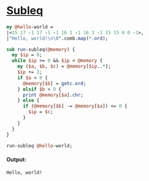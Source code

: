 [1]: https://rosettacode.org/wiki/Subleq

# [Subleq][1]



```perl
my @hello-world = 
|<15 17 -1 17 -1 -1 16 1 -1 16 3 -1 15 15 0 0 -1>,
|"Hello, world!\n\0".comb.map(*.ord);

sub run-subleq(@memory) {
  my $ip = 0;
  while $ip >= 0 && $ip < @memory {
    my ($a, $b, $c) = @memory[$ip..*];
    $ip += 3;
    if $a < 0 {
      @memory[$b] = getc.ord;
    } elsif $b < 0 {
      print @memory[$a].chr;
    } else {
      if (@memory[$b] -= @memory[$a]) <= 0 {
        $ip = $c;
      } 
    }
  }
}

run-subleq @hello-world;
```

#### Output:
```
Hello, world!
```
